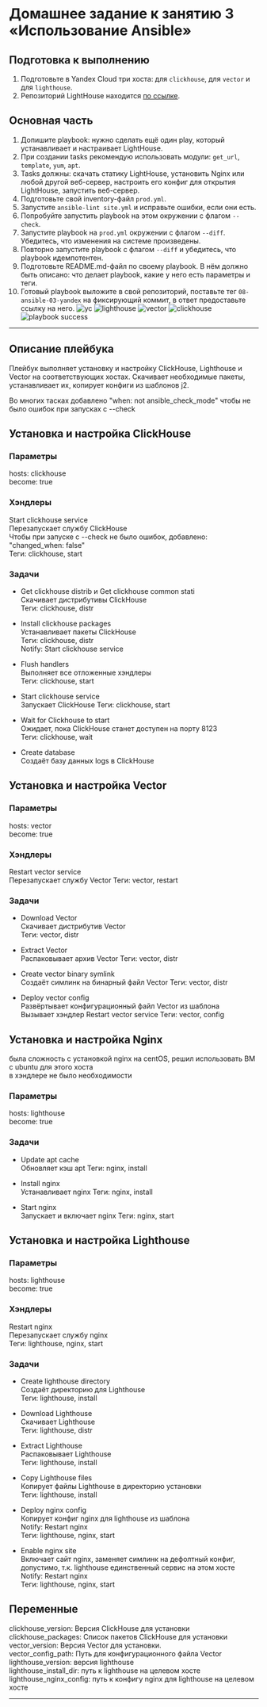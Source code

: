 # Домашнее задание к занятию 3 «Использование Ansible»

## Подготовка к выполнению

1. Подготовьте в Yandex Cloud три хоста: для `clickhouse`, для `vector` и для `lighthouse`.
2. Репозиторий LightHouse находится [по ссылке](https://github.com/VKCOM/lighthouse).

## Основная часть

1. Допишите playbook: нужно сделать ещё один play, который устанавливает и настраивает LightHouse.
2. При создании tasks рекомендую использовать модули: `get_url`, `template`, `yum`, `apt`.
3. Tasks должны: скачать статику LightHouse, установить Nginx или любой другой веб-сервер, настроить его конфиг для открытия LightHouse, запустить веб-сервер.
4. Подготовьте свой inventory-файл `prod.yml`.
5. Запустите `ansible-lint site.yml` и исправьте ошибки, если они есть.
6. Попробуйте запустить playbook на этом окружении с флагом `--check`.
7. Запустите playbook на `prod.yml` окружении с флагом `--diff`. Убедитесь, что изменения на системе произведены.
8. Повторно запустите playbook с флагом `--diff` и убедитесь, что playbook идемпотентен.
9. Подготовьте README.md-файл по своему playbook. В нём должно быть описано: что делает playbook, какие у него есть параметры и теги.
10. Готовый playbook выложите в свой репозиторий, поставьте тег `08-ansible-03-yandex` на фиксирующий коммит, в ответ предоставьте ссылку на него.
![yc](https://i.postimg.cc/263xyKpM/photo-2025-09-28-09-43-43.jpg)
![lighthouse](https://i.postimg.cc/MH2jwPz5/photo-2025-09-28-09-43-47.jpg)
![vector](https://i.postimg.cc/VL45ZL0j/photo-2025-09-28-09-43-52.jpg)
![clickhouse](https://i.postimg.cc/pLFbhsvh/photo-2025-09-28-09-43-59.jpg)
![playbook success](https://i.postimg.cc/PrMK6ZMz/2025-09-28-09-52.png)
---
## Описание плейбука

Плейбук выполняет установку и настройку ClickHouse, Lighthouse и Vector на соответствующих хостах. Cкачивает необходимые пакеты, устанавливает их, копирует конфиги из шаблонов j2.

Во многих тасках добавлено  "when: not ansible_check_mode" чтобы не было ошибок при запусках с --check

## Установка и настройка ClickHouse

### Параметры
hosts: clickhouse </br>
become: true

### Хэндлеры
Start clickhouse service </br>
Перезапускает службу ClickHouse </br>
Чтобы при запуске с --check не было ошибок, добавлено: "changed_when: false" </br>
Теги: clickhouse, start

### Задачи
* Get clickhouse distrib и Get clickhouse common stati</br>
Скачивает дистрибутивы ClickHouse </br>
Теги: clickhouse, distr

* Install clickhouse packages </br>
Устанавливает пакеты ClickHouse </br>
Теги: clickhouse, distr </br>
Notify: Start clickhouse service

* Flush handlers </br>
Выполняет все отложенные хэндлеры </br>
Теги: clickhouse, start

* Start clickhouse service </br>
Запускает ClickHouse
Теги: clickhouse, start

* Wait for Clickhouse to start </br>
Ожидает, пока ClickHouse станет доступен на порту 8123 </br>
Теги: clickhouse, wait

* Create database </br>
Создаёт базу данных logs в ClickHouse

## Установка и настройка Vector

### Параметры
hosts: vector </br>
become: true

### Хэндлеры
Restart vector service </br>
Перезапускает службу Vector
Теги: vector, restart

### Задачи
* Download Vector </br>
Скачивает дистрибутив Vector </br>
Теги: vector, distr

* Extract Vector </br>
Распаковывает архив Vector
Теги: vector, distr

* Create vector binary symlink </br>
Создаёт симлинк на бинарный файл Vector
Теги: vector, distr

* Deploy vector config </br>
Развёртывает конфигурационный файл Vector из шаблона </br>
Вызывает хэндлер Restart vector service
Теги: vector, config

## Установка и настройка Nginx
была сложность с установкой nginx на centOS, решил использовать ВМ с ubuntu для этого хоста </br>
в хэндлере не было необходимости
### Параметры
hosts: lighthouse </br>
become: true

### Задачи
* Update apt cache </br>
Обновляет кэш apt
Теги: nginx, install

* Install nginx </br>
Устанавливает nginx
Теги: nginx, install

* Start nginx </br>
Запускает и включает nginx
Теги: nginx, start

## Установка и настройка Lighthouse

### Параметры
hosts: lighthouse </br>
become: true

### Хэндлеры
Restart nginx </br>
Перезапускает службу nginx </br>
Теги: lighthouse, nginx, start

### Задачи
* Create lighthouse directory </br>
Создаёт директорию для Lighthouse </br>
Теги: lighthouse, install

* Download Lighthouse </br>
Скачивает Lighthouse </br>
Теги: lighthouse, distr

* Extract Lighthouse </br>
Распаковывает Lighthouse </br>
Теги: lighthouse, install

* Copy Lighthouse files </br>
Копирует файлы Lighthouse в директорию установки </br>
Теги: lighthouse, install

* Deploy nginx config </br>
Копирует конфиг nginx для lighthouse из шаблона </br>
Notify: Restart nginx </br>
Теги: lighthouse, nginx, start

* Enable nginx site </br>
Включает сайт nginx, заменяет симлинк на дефолтный конфиг, допустимо, т.к. lighthouse единственный сервис на этом хосте</br>
Notify: Restart nginx </br>
Теги: lighthouse, nginx, start

## Переменные 
clickhouse_version: Версия ClickHouse для установки </br>
clickhouse_packages: Список пакетов ClickHouse для установки </br>
vector_version: Версия Vector для установки. </br>
vector_config_path: Путь для конфигурационного файла Vector </br>
lighthouse_version: версия lighthouse </br>
lighthouse_install_dir: путь к lighthouse на целевом хосте </br>
lighthouse_nginx_config: путь к конфигу nginx для lighthouse на целевом хосте

---